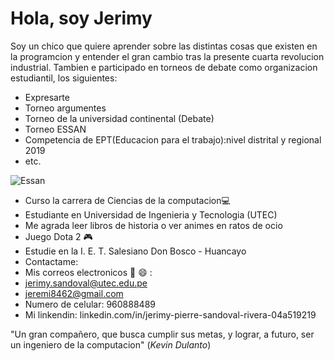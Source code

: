 # Hola, soy Jerimy
Soy un chico que quiere aprender sobre las distintas cosas que existen en la programcion y entender el gran cambio tras la presente cuarta revolucion industrial. 
Tambien e participado en  torneos de debate como organizacion estudiantil, los siguientes:
- Expresarte
- Torneo argumentes
- Torneo de la universidad continental (Debate)
- Torneo ESSAN 
- Competencia de EPT(Educacion para el trabajo):nivel distrital y regional 2019
- etc.

![Essan](https://user-images.githubusercontent.com/91238497/134537761-f4bcd2f0-387b-4525-a1f2-d2cd2a4c744a.jpg)

- Curso la carrera de Ciencias de la computacion💻
-  Estudiante en Universidad de Ingenieria y Tecnologia (UTEC)
- Me agrada leer libros de historia o ver animes en ratos de ocio
-  Juego Dota 2 🎮
-  Estudie  en la I. E. T. Salesiano Don Bosco - Huancayo
-  Contactame:
-  Mis correos electronicos 📧 😄 :
-  jerimy.sandoval@utec.edu.pe
-  jeremi8462@gmail.com
-  Numero de celular: 960888489
-  Mi linkendin: linkedin.com/in/jerimy-pierre-sandoval-rivera-04a519219


"Un gran compañero, que busca cumplir sus metas, y lograr, a futuro, ser un ingeniero de la computacion" (*Kevin Dulanto*)
